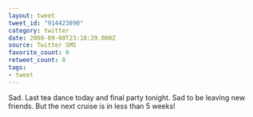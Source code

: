 ```yaml
---
layout: tweet
tweet_id: "914423890"
category: twitter
date: 2008-09-08T23:18:29.000Z
source: Twitter SMS
favorite_count: 0
retweet_count: 0
tags:
- tweet
---
```


Sad. Last tea dance today and final party tonight. Sad to be leaving new friends.  But the next cruise is in less than 5 weeks!

